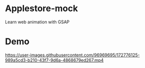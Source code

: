 # Applestore-mock
Learn web animation with GSAP


# Demo
https://user-images.githubusercontent.com/96969695/172776125-989a5cd3-b210-43f7-9d6a-4868679ed267.mp4

